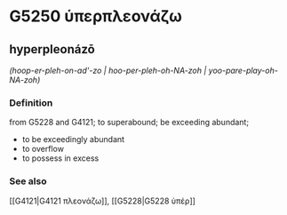 # G5250 ὑπερπλεονάζω

## hyperpleonázō

_(hoop-er-pleh-on-ad'-zo | hoo-per-pleh-oh-NA-zoh | yoo-pare-play-oh-NA-zoh)_

### Definition

from G5228 and G4121; to superabound; be exceeding abundant; 

- to be exceedingly abundant
- to overflow
- to possess in excess

### See also

[[G4121|G4121 πλεονάζω]], [[G5228|G5228 ὑπέρ]]
